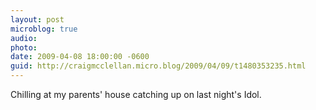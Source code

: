```yaml
---
layout: post
microblog: true
audio: 
photo: 
date: 2009-04-08 18:00:00 -0600
guid: http://craigmcclellan.micro.blog/2009/04/09/t1480353235.html
---
```

Chilling at my parents' house catching up on last night's Idol.
